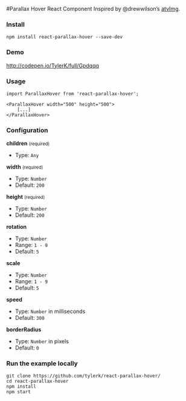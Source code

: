 #Parallax Hover React Component
Inspired by @drewwilson’s [atvImg](https://github.com/drewwilson/atvImg).

### Install
`npm install react-parallax-hover --save-dev `

### Demo
http://codepen.io/TylerK/full/Gpdqqq

### Usage
```
import ParallaxHover from 'react-parallax-hover';

<ParallaxHover width="500" height="500">
    [...]
</ParallaxHover>
```

### Configuration

**children** <small>(required)</small>
* Type: `Any`

**width** <small>(required)</small>
* Type: `Number`
* Default: `200`

**height** <small>(required)</small>
* Type: `Number`
* Default: `200`

**rotation**
* Type: `Number`
* Range: `1 - 9`
* Default: `5`

**scale**
* Type: `Number`
* Range: `1 - 9`
* Default: `5`

**speed**
* Type: `Number` in milliseconds
* Default: `300`

**borderRadius**
* Type: `Number` in pixels
* Default: `0`

### Run the example locally
```
git clone https://github.com/tylerk/react-parallax-hover/
cd react-parallax-hover
npm install
npm start
```
